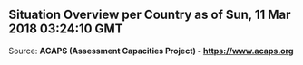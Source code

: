 ## Situation Overview per Country as of Sun, 11 Mar 2018 03:24:10 GMT

Source: **ACAPS (Assessment Capacities Project) - https://www.acaps.org**